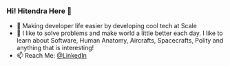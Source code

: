 ### Hi!  Hitendra Here 👋

- 🔭 Making developer life easier by developing cool tech at Scale
- 💬 I like to solve problems and make world a little better each day. 
     I like to learn about Software, Human Anatomy, Aircrafts, Spacecrafts, Polity and anything that is interesting!
- 📫 Reach Me: [@LinkedIn](https://www.linkedin.com/in/hitendra-shukla-858b797a/)


